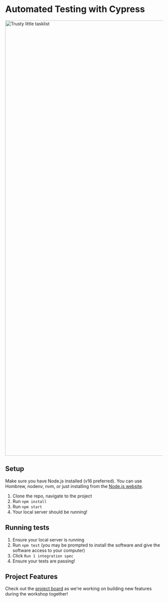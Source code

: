 # Automated Testing with Cypress

<img width="1392" alt="Trusty little tasklist" src="https://user-images.githubusercontent.com/894178/141179381-03227156-7230-43c3-9c85-a311a0fa8bb4.png">

## Setup

Make sure you have Node.js installed (v16 preferred). You can use Hombrew, nodenv, nvm, or just installing from the [Node.js website](https://nodejs.org).

1. Clone the repo, navigate to the project
2. Run `npm install`
3. Run `npm start`
4. Your local server should be running!

## Running tests

1. Ensure your local server is running
2. Run `npm test` (you may be prompted to install the software and give the software access to your computer)
3. Click `Run 1 integration spec`
4. Ensure your tests are passing!

## Project Features

Check out the [project board](https://trello.com/b/cc7EnHML/tasklist-app) as we're working on building new features during the workshop together!
